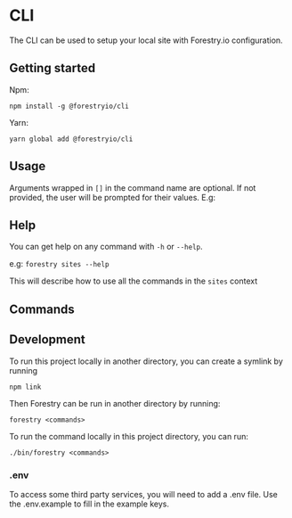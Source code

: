 # CLI

The CLI can be used to setup your local site with Forestry.io configuration.

## Getting started

Npm:

`npm install -g @forestryio/cli`

Yarn:

`yarn global add @forestryio/cli`

## Usage

Arguments wrapped in `[]` in the command name are optional. If not provided, the user will be prompted for their values.
E.g:

## Help

You can get help on any command with `-h` or `--help`.

e.g: `forestry sites --help`

This will describe how to use all the commands in the `sites` context

## Commands

## Development

To run this project locally in another directory, you can create a symlink by running

```
npm link
```

Then Forestry can be run in another directory by running:

```
forestry <commands>
```

To run the command locally in this project directory, you can run:

```
./bin/forestry <commands>
```

### .env

To access some third party services, you will need to add a .env file.
Use the .env.example to fill in the example keys.
